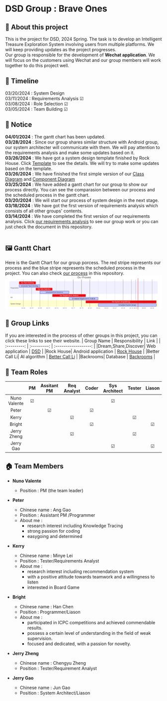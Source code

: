 # DSD Group : Brave Ones
## 📝 About this project
This is the project for DSD, 2024 Spring. The task is to develop an Intelligent Treasure Exploration System involving users from multiple platforms. We will keep providing updates as the project progresses.<br>
Our group is responsible for the development of __Wechat application__. We will focus on the customers using Wechat and our group members will work together to do this project well.

## 📆 Timeline
03/20/2024 : System Design<br>
03/11/2024 : Requirements Analysis &#x2611; <br>
03/08/2024 : Role Selection  &#x2611; <br>
03/05/2024 : Team Building  &#x2611;

## 🔔 Notice  
__04/01/2024__ : The gantt chart has been updated.<br>
__03/28/2024__ : Since our group shares similar structure with Android group, our system architecter will communicate with them. We will pay attention to the requirements analysis and make some updates based on it.<br>
__03/26/2024__ : We have got a system design template finished by Rock House. Click [Template](https://github.com/Divpeter/DSD2024.github.io/blob/c8069b36b3fdfcac83a40e6e6b9560121a994220/System%20Design/Template.png) to see the details. We will try to make some updates based on the template.<br>
__03/26/2024__ : We have finished the first simple version of our [Class Diagram](https://github.com/Divpeter/DSD2024.github.io/blob/3b9992e4b4ba3dfcd1a3c89a90e23073f7243a18/System%20Design/Class%20Diagram.png) and [Component Diagram](https://github.com/Divpeter/DSD2024.github.io/blob/3b9992e4b4ba3dfcd1a3c89a90e23073f7243a18/System%20Design/Component%20Diagram.png)<br> 
__03/25/2024__ : We have added a gantt chart for our group to show our process directly. You can see the comparasion between our process and the scheduled process in the gantt chart. <br>
__03/20/2024__ : We will start our process of system design in the next stage.<br>
__03/18/2024__ : We have got the first version of requirements analysis which consists of all other groups' contents.<br>
__03/14/2024__ : We have completed the first version of our requirements analysis. Click [our requirements analysis](https://docs.google.com/document/d/1Ne3DcNKM5rR4DACcW0JFtLY9dWwgH2AslHItaRscWj4/edit?usp=sharing) to see our group work or you can just check the document in this repository.<br>
<br>

## 🖼️ Gantt Chart
Here is the Gantt Chart for our group porcess. The red stripe represents our process and the blue stripe represents the scheduled process in the project. You can also check [our process](https://github.com/Divpeter/DSD2024.github.io/blob/04dbc179a655a466eade1982bc85c3079874778d/Gantt%20Chart.png) in this repository.
![Our porcess](https://github.com/Divpeter/DSD2024.github.io/blob/04dbc179a655a466eade1982bc85c3079874778d/Gantt%20Chart.png)

## 📰 Group Links
If you are interested in the process of other groups in this project, you can click these links to see their website. 
|    Group Name      |     Responsibility    |    Link    | 
| :---------: | :---------: | :------------------: | 
|Dream,Share,Discover| Web application  | [DSD](https://github.com/zkc3783/dream-share-discovery) | 
|Rock House|     Android application           |  [Rock House](https://github.com/zhouyuheng2003/DSD2024-rock-house)  | 
|Better Call Li|  AI algorithm |  [Better Call Li](https://github.com/baconjlu/better-call-Li)  | 
|Backrooms| Database | [Backrooms](https://github.com/Irodixy/Backrooms_dsd2024)  | 

## 🏡 Team Roles
|          |     PM    |    Assitant PM    |    Req Analyst    |    Coder    |    Sys Architect    |    Tester    |    Liason    |  
| :---------: | :---------: | :------------------: |  :-----------------: | :-----------------: |:-----------------------:|  :------------:  | :-------------:  |
|Nuno Valente| &#x2611;  |  |   |   |  &#x2611;  |
|Peter|                |  <center>&#x2611;</center>  |  |  &#x2611;  |
|Kerry|  |  |  &#x2611;  |  |  |  &#x2611;  |
|Bright|  |  |  |  &#x2611;  |  |  |  &#x2611;  |  
|Jerry Zheng|  |  |  &#x2611;  |  |  |  &#x2611;  |
|Jerry Gao|  |  |  |  |  &#x2611;  |  |  &#x2611;  |

## 🏠 Team Members
+ __Nuno Valente__
  + Position : PM (the team leader)
    
+ __Peter__
  + Chinese name : Ang Gao
  + Position : Assistant PM /Programmer
  + About me : 
    + research interest including Knowledge Tracing
    + strong passion for coding
    + easygoing and determined
    
+ __Kerry__
  + Chinese name : Minye Lei
  + Position : Tester/Requirements Analyst
  + About me :
    + research interest including recommendation system
    + with a positive attitude towards teamwork and a willingness to listen
    + interested in Board Game

+ __Bright__
  + Chinese name : Han Chen
  + Position : Programmer/Liason
  + About me :
    + participated in ICPC competitions and achieved commendable results.
    + possess a certain level of understanding in the field of weak supervision.
    + focused and dedicated, with a passion for novelty.
   
+ __Jerry Zheng__
  + Chinese name : Chengyu Zheng
  + Position : Tester/Requirement Analyst
 
+ __Jerry Gao__
  + Chinese name : Jun Gao
  + Position : System Architect/Liason

